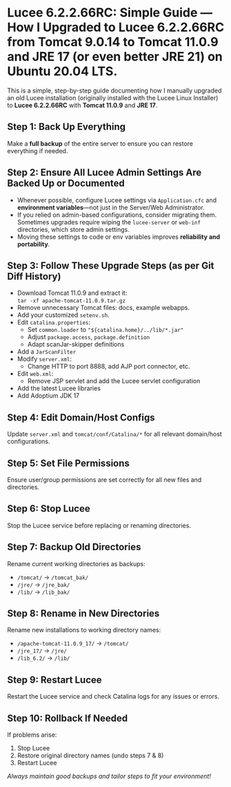 # Lucee 6.2.2.66RC: Simple Guide — How I Upgraded to Lucee 6.2.2.66RC from Tomcat 9.0.14 to Tomcat 11.0.9 and JRE 17 (or even better JRE 21) on Ubuntu 20.04 LTS.

This is a simple, step-by-step guide documenting how I manually upgraded an old Lucee installation (originally installed with the Lucee Linux Installer) to **Lucee 6.2.2.66RC** with **Tomcat 11.0.9** and **JRE 17**.

## Step 1: Back Up Everything

Make a **full backup** of the entire server to ensure you can restore everything if needed.

## Step 2: Ensure All Lucee Admin Settings Are Backed Up or Documented

- Whenever possible, configure Lucee settings via `Application.cfc` and **environment variables**—not just in the Server/Web Administrator.
- If you relied on admin-based configurations, consider migrating them. Sometimes upgrades require wiping the `lucee-server` or `web-inf` directories, which store admin settings.
- Moving these settings to code or env variables improves **reliability and portability**.

## Step 3: Follow These Upgrade Steps (as per Git Diff History)

- Download Tomcat 11.0.9 and extract it:  
  `tar -xf apache-tomcat-11.0.9.tar.gz`
- Remove unnecessary Tomcat files: docs, example webapps.
- Add your customized `setenv.sh`.
- Edit `catalina.properties`:  
  - Set `common.loader` to `"${catalina.home}/../lib/*.jar"`
  - Adjust `package.access`, `package.definition`
  - Adapt scanJar-skipper definitions
- Add a `JarScanFilter`
- Modify `server.xml`:  
  - Change HTTP to port 8888, add AJP port connector, etc.
- Edit `web.xml`:  
  - Remove JSP servlet and add the Lucee servlet configuration
- Add the latest Lucee libraries
- Add Adoptium JDK 17

## Step 4: Edit Domain/Host Configs

Update `server.xml` and `tomcat/conf/Catalina/*` for all relevant domain/host configurations.

## Step 5: Set File Permissions

Ensure user/group permissions are set correctly for all new files and directories.

## Step 6: Stop Lucee

Stop the Lucee service before replacing or renaming directories.

## Step 7: Backup Old Directories

Rename current working directories as backups:

- `/tomcat/` → `/tomcat_bak/`
- `/jre/` → `/jre_bak/`
- `/lib/` → `/lib_bak/`

## Step 8: Rename in New Directories

Rename new installations to working directory names:

- `/apache-tomcat-11.0.9_17/` → `/tomcat/`
- `/jre_17/` → `/jre/`
- `/lib_6.2/` → `/lib/`

## Step 9: Restart Lucee

Restart the Lucee service and check Catalina logs for any issues or errors.

## Step 10: Rollback If Needed

If problems arise:

1. Stop Lucee
2. Restore original directory names (undo steps 7 & 8)
3. Restart Lucee

*Always maintain good backups and tailor steps to fit your environment!*
